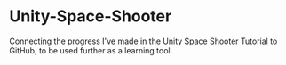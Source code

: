 # Unity-Space-Shooter
Connecting the progress I've made in the Unity Space Shooter Tutorial to GitHub, to be used further as a learning tool.
